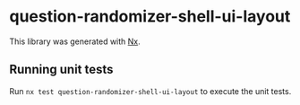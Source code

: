 # question-randomizer-shell-ui-layout

This library was generated with [Nx](https://nx.dev).

## Running unit tests

Run `nx test question-randomizer-shell-ui-layout` to execute the unit tests.
